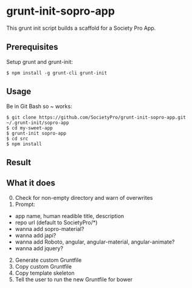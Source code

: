 grunt-init-sopro-app
===========

This grunt init script builds a scaffold for a Society Pro App.

Prerequisites
-------------
Setup grunt and grunt-init:

    $ npm install -g grunt-cli grunt-init

Usage
-----
Be in Git Bash so ~ works:

    $ git clone https://github.com/SocietyPro/grunt-init-sopro-app.git ~/.grunt-init/sopro-app
    $ cd my-sweet-app
    $ grunt-init sopro-app
    $ cd src
    $ npm install

Result
------

    
What it does
------------

0. Check for non-empty directory and warn of overwrites
1. Prompt:
  * app name, human readible title, description
  * repo url (default to SocietyPro/*)
  * wanna add sopro-material?
  * wanna add japi?
  * wanna add Roboto, angular, angular-material, angular-animate?
  * wanna add jquery?
2. Generate custom Gruntfile
3. Copy custom Gruntfile
4. Copy template skeleton
5. Tell the user to run the new Gruntfile for bower
